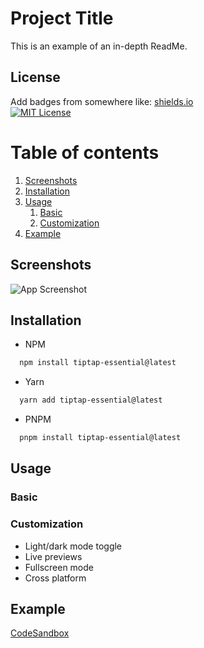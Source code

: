 
# Project Title  

This is an example of an in-depth ReadMe.  

## License  

Add badges from somewhere like: [shields.io](https://shields.io/)  
[![MIT License](https://img.shields.io/badge/License-MIT-green.svg)](https://choosealicense.com/licenses/mit/)  

# Table of contents  

1. [Screenshots](#screenshots)
2. [Installation](#installation)  
3. [Usage](#usage)  
    1. [Basic](#basic)
    2. [Customization](#customization)
4. [Example](#example)  

## Screenshots  

![App Screenshot](https://lanecdr.org/wp-content/uploads/2019/08/placeholder.png)

## Installation 

- NPM  

```bash  
  npm install tiptap-essential@latest
```
- Yarn  

```bash  
  yarn add tiptap-essential@latest
```

- PNPM  

```bash  
  pnpm install tiptap-essential@latest
```

## Usage

### Basic

### Customization

- Light/dark mode toggle  
- Live previews  
- Fullscreen mode  
- Cross platform

## Example

[CodeSandbox](https://codesandbox.io/p/sandbox/tiptap-essential-example-h3snqw)
